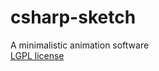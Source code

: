 csharp-sketch
=============

A minimalistic animation software  
[LGPL license](http://www.gnu.org/licenses/lgpl-3.0.txt)  

